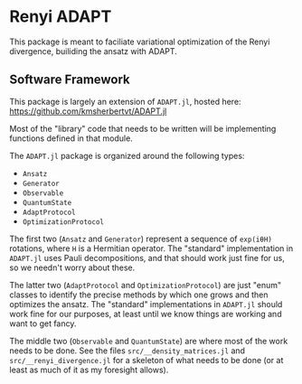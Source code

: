 # Renyi ADAPT

This package is meant to faciliate variational optimization of the Renyi divergence,
    builiding the ansatz with ADAPT.

## Software Framework

This package is largely an extension of `ADAPT.jl`, hosted here: https://github.com/kmsherbertvt/ADAPT.jl

Most of the "library" code that needs to be written will be implementing functions defined in that module.

The `ADAPT.jl` package is organized around the following types:
- `Ansatz`
- `Generator`
- `Observable`
- `QuantumState`
- `AdaptProtocol`
- `OptimizationProtocol`

The first two (`Ansatz` and `Generator`) represent a sequence of `exp(iθH)` rotations,
    where `H` is a Hermitian operator.
The "standard" implementation in `ADAPT.jl` uses Pauli decompositions,
    and that should work just fine for us, so we needn't worry about these.

The latter two (`AdaptProtocol` and `OptimizationProtocol`) are just "enum" classes
    to identify the precise methods by which one grows and then optimizes the ansatz.
The "standard" implementations in `ADAPT.jl` should work fine for our purposes,
    at least until we know things are working and want to get fancy.

The middle two (`Observable` and `QuantumState`) are where most of the work needs to be done.
See the files `src/__density_matrices.jl` and `src/__renyi_divergence.jl`
    for a skeleton of what needs to be done
    (or at least as much of it as my foresight allows).